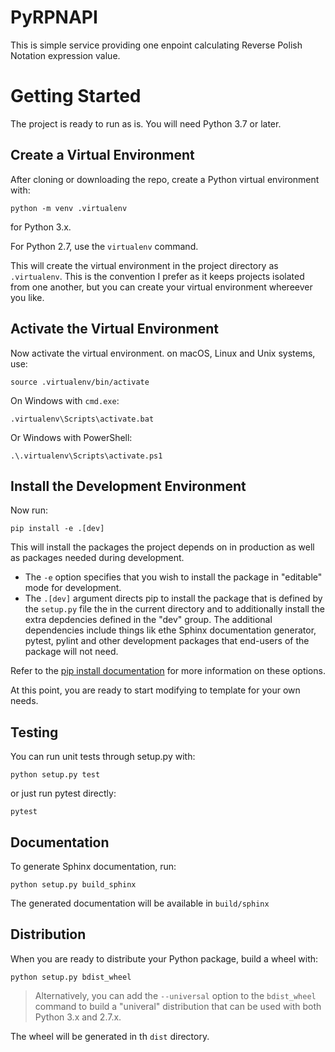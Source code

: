 PyRPNAPI
========

This is simple service providing one enpoint calculating Reverse Polish Notation expression value.

# Getting Started

The project is ready to run as is. You will need Python 3.7 or later.

## Create a Virtual Environment

After cloning or downloading the repo, create a Python virtual environment with:

```
python -m venv .virtualenv
```

for Python 3.x.

For Python 2.7, use the `virtualenv` command.

This will create the virtual environment in the project directory as `.virtualenv`. This is the convention I prefer as it keeps projects isolated from one another, but you can create your virtual environment whereever you like.

## Activate the Virtual Environment

Now activate the virtual environment. on macOS, Linux and Unix systems, use:

```
source .virtualenv/bin/activate
```

On Windows with `cmd.exe`:

```
.virtualenv\Scripts\activate.bat
```

Or Windows with PowerShell:

```
.\.virtualenv\Scripts\activate.ps1
```

## Install the Development Environment

Now run:

```
pip install -e .[dev]
```

This will install the packages the project depends on in production as well as packages needed during development.

* The `-e` option specifies that you wish to install the package in "editable" mode for development.
* The `.[dev]` argument directs pip to install the package that is defined by the `setup.py` file the in the current directory and to additionally install the extra depdencies defined in the "dev" group. The additional dependencies include things lik ethe Sphinx documentation generator, pytest, pylint and other development packages that end-users of the package will not need.

Refer to the [pip install documentation](https://pip.pypa.io/en/stable/reference/pip_install/#) for more information on these options.

At this point, you are ready to start modifying to template for your own needs.

## Testing

You can run unit tests through setup.py with:

```
python setup.py test
```

or just run pytest directly:

```
pytest
```

## Documentation

To generate Sphinx documentation, run:

```
python setup.py build_sphinx
```

The generated documentation will be available in `build/sphinx`

## Distribution

When you are ready to distribute your Python package, build a wheel with:

```
python setup.py bdist_wheel
```

> Alternatively, you can add the `--universal` option to the `bdist_wheel` command to build a "univeral" distribution that can be used with both Python 3.x and 2.7.x.

The wheel will be generated in th `dist` directory.
